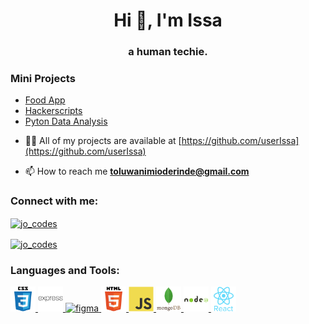 <h1 align="center">Hi 👋, I'm Issa</h1>
<h3 align="center">a human techie.</h3>

<!--
## Portfolio
* [Portfolio](https://joshua-ubani-wokoma-portfolio.netlify.app/)
-->

### Mini Projects

* [Food App](https://github.com/userIssa/react-food-app)
* [Hackerscripts](https://github.com/userIssa/hackerScript)
* [Pyton Data Analysis](https://github.com/userIssa/Work-Python)

- 👨‍💻 All of my projects are available at [https://github.com/userIssa](https://github.com/userIssa)

- 📫 How to reach me **toluwanimioderinde@gmail.com**

<h3 align="left">Connect with me:</h3>
<p align="left">
<a href="https://twitter.com/theyknowissa" target="blank"><img align="center" src="https://raw.githubusercontent.com/rahuldkjain/github-profile-readme-generator/master/src/images/icons/Social/twitter.svg" alt="jo_codes" height="30" width="40" /></a>
</p>
<a href="https://www.linkedin.com/in/toluwanimi-oderinde-52a659277" target="blank"><img align="center" src="https://raw.githubusercontent.com/rahuldkjain/github-profile-readme-generator/master/src/images/icons/Social/linked-in-alt.svg" alt="jo_codes" height="30" width="40" /></a>
</p>


<h3 align="left">Languages and Tools:</h3>
<p align="left"> <a href="https://www.w3schools.com/css/" target="_blank" rel="noreferrer"> <img src="https://raw.githubusercontent.com/devicons/devicon/master/icons/css3/css3-original-wordmark.svg" alt="css3" width="40" height="40"/> </a> <a href="https://expressjs.com" target="_blank" rel="noreferrer"> <img src="https://raw.githubusercontent.com/devicons/devicon/master/icons/express/express-original-wordmark.svg" alt="express" width="40" height="40"/> </a> <a href="https://www.figma.com/" target="_blank" rel="noreferrer"> <img src="https://www.vectorlogo.zone/logos/figma/figma-icon.svg" alt="figma" width="40" height="40"/> </a> <a href="https://www.w3.org/html/" target="_blank" rel="noreferrer"> <img src="https://raw.githubusercontent.com/devicons/devicon/master/icons/html5/html5-original-wordmark.svg" alt="html5" width="40" height="40"/> </a> <a href="https://developer.mozilla.org/en-US/docs/Web/JavaScript" target="_blank" rel="noreferrer"> <img src="https://raw.githubusercontent.com/devicons/devicon/master/icons/javascript/javascript-original.svg" alt="javascript" width="40" height="40"/> </a> <a href="https://www.mongodb.com/" target="_blank" rel="noreferrer"> <img src="https://raw.githubusercontent.com/devicons/devicon/master/icons/mongodb/mongodb-original-wordmark.svg" alt="mongodb" width="40" height="40"/> </a> <a href="https://nodejs.org" target="_blank" rel="noreferrer"> <img src="https://raw.githubusercontent.com/devicons/devicon/master/icons/nodejs/nodejs-original-wordmark.svg" alt="nodejs" width="40" height="40"/> </a> <a href="https://reactjs.org/" target="_blank" rel="noreferrer"> <img src="https://raw.githubusercontent.com/devicons/devicon/master/icons/react/react-original-wordmark.svg" alt="react" width="40" height="40"/> </a> </p>


<!--
**userIssa/userIssa** is a ✨ _special_ ✨ repository because its `README.md` (this file) appears on your GitHub profile.

### Hi there 👋
👋 Hi, I’m @userIssa, a Software Engineering Student at Babcock University \
👀 I’m interested in MobileApp Development, Phyton/Bash Scripting and Ethical Hacking\
💞️ I’m looking foward to collaborating and working on anything that would help me become better.\
📫 I reply faster to mails... toluwanimioderinde@gmail.com.\
😄 Pronouns: he/him\
🌱 I’m currently learning React Native
-->
